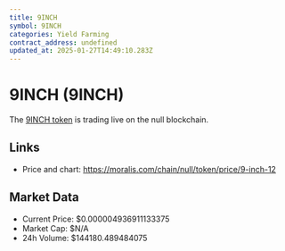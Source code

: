 ```yaml
---
title: 9INCH
symbol: 9INCH
categories: Yield Farming
contract_address: undefined
updated_at: 2025-01-27T14:49:10.283Z
---
```


# 9INCH (9INCH)
The [9INCH token](https://moralis.com/chain/null/token/price/9-inch-12) is trading live on the null blockchain.

## Links
- Price and chart: https://moralis.com/chain/null/token/price/9-inch-12

## Market Data
- Current Price: $0.000004936911133375
- Market Cap: $N/A
- 24h Volume: $144180.489484075
